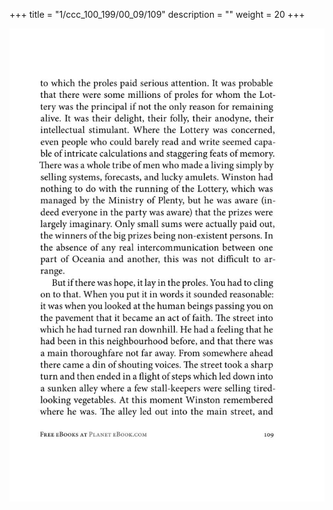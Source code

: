 +++
title = "1/ccc_100_199/00_09/109"
description = ""
weight = 20
+++

<img class="center-fit-jpg" src="/jpg_/out_jpg_1984__109.jpg" ></img>

